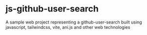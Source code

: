 # js-github-user-search
A sample web project representing a github-user-search built using javascript, tailwindcss, vite, ani.js and other web technologies
